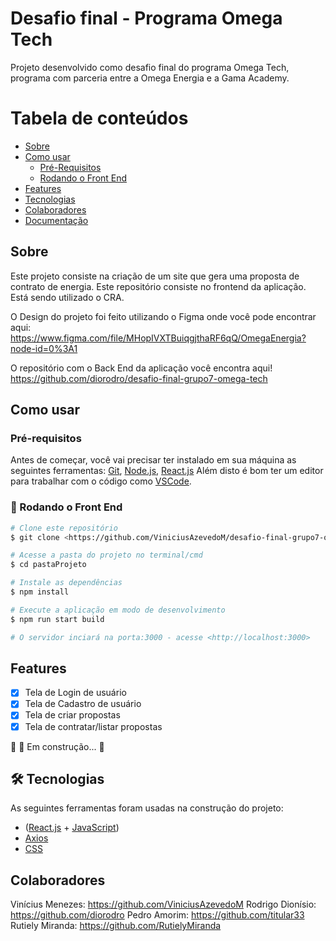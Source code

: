 
# Desafio final - Programa Omega Tech

Projeto desenvolvido como desafio final do programa Omega Tech, programa com parceria entre a Omega Energia e a Gama Academy.

Tabela de conteúdos
=================

   * [Sobre](#Sobre)
   * [Como usar](#como-usar)
      * [Pré-Requisitos](###pre-requisitos)
      * [Rodando o Front End](###Back-End)
   * [Features](#Features)
   * [Tecnologias](#tecnologias)
   * [Colaboradores](#colaboradores)
   * [Documentação](#Documentation)

## Sobre
   Este projeto consiste na criação de um site que gera uma proposta de contrato de energia. Este repositório consiste no frontend da aplicação. Está sendo utilizado o CRA. 

   O Design do projeto foi feito utilizando o Figma onde você pode encontrar aqui: https://www.figma.com/file/MHopIVXTBuiqgjthaRF6qQ/OmegaEnergia?node-id=0%3A1

   O repositório com o Back End da aplicação você encontra aqui! https://github.com/diorodro/desafio-final-grupo7-omega-tech

## Como usar

### Pré-requisitos

Antes de começar, você vai precisar ter instalado em sua máquina as seguintes ferramentas:
[Git](https://git-scm.com), [Node.js](https://nodejs.org/en/), [React.js](https://pt-br.reactjs.org/) 
Além disto é bom ter um editor para trabalhar com o código como [VSCode](https://code.visualstudio.com/).

### 🎲 Rodando o Front End

```bash
# Clone este repositório
$ git clone <https://github.com/ViniciusAzevedoM/desafio-final-grupo7-omega-tech-frontend.git>

# Acesse a pasta do projeto no terminal/cmd
$ cd pastaProjeto

# Instale as dependências
$ npm install

# Execute a aplicação em modo de desenvolvimento
$ npm run start build

# O servidor inciará na porta:3000 - acesse <http://localhost:3000>
```

## Features

- [x] Tela de Login de usuário
- [x] Tela de Cadastro de usuário
- [x] Tela de criar propostas
- [x] Tela de contratar/listar propostas

🚧  🚀 Em construção...  🚧

## 🛠 Tecnologias

As seguintes ferramentas foram usadas na construção do projeto:

- ([React.js](https://pt-br.reactjs.org/) + [JavaScript](https://developer.mozilla.org/pt-BR/docs/Web/JavaScript)) 
- [Axios](https://github.com/axios/axios)
- [CSS](https://developer.mozilla.org/pt-BR/docs/Web/CSS)


## Colaboradores

Vinícius Menezes: https://github.com/ViniciusAzevedoM
Rodrigo Dionísio: https://github.com/diorodro
Pedro Amorim: https://github.com/titular33
Rutiely Miranda: https://github.com/RutielyMiranda


  
